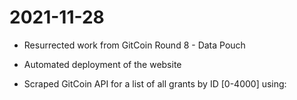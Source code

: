 # 2021-11-28

- Resurrected work from GitCoin Round 8 - Data Pouch

- Automated deployment of the website

- Scraped GitCoin API for a list of all grants by ID [0-4000] using:

